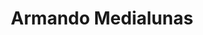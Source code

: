---
title: "Armando Medialunas"
url: /neuquen/armando-medialunas-general-san-martin/
shop: panadería
---